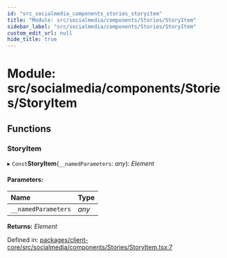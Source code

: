 ```yaml
---
id: "src_socialmedia_components_stories_storyitem"
title: "Module: src/socialmedia/components/Stories/StoryItem"
sidebar_label: "src/socialmedia/components/Stories/StoryItem"
custom_edit_url: null
hide_title: true
---
```


# Module: src/socialmedia/components/Stories/StoryItem

## Functions

### StoryItem

▸ `Const`**StoryItem**(`__namedParameters`: *any*): *Element*

#### Parameters:

Name | Type |
:------ | :------ |
`__namedParameters` | *any* |

**Returns:** *Element*

Defined in: [packages/client-core/src/socialmedia/components/Stories/StoryItem.tsx:7](https://github.com/xr3ngine/xr3ngine/blob/673ad6a5f/packages/client-core/src/socialmedia/components/Stories/StoryItem.tsx#L7)

